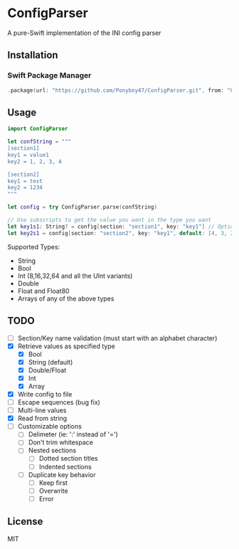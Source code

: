 # ConfigParser

A pure-Swift implementation of the INI config parser

## Installation
### Swift Package Manager
```swift
.package(url: "https://github.com/Ponyboy47/ConfigParser.git", from: "0.3.3")
```

## Usage
```swift
import ConfigParser

let confString = """
[section1]
key1 = value1
key2 = 1, 2, 3, 4

[section2]
key1 = test
key2 = 1234
"""

let config = try ConfigParser.parse(confString)

// Use subscripts to get the value you want in the type you want
let key1s1: String? = config[section: "section1", key: "key1"] // Optional<String>(value1)
let key2s1 = config[section: "section2", key: "key1", default: [4, 3, 2, 1]] // [1, 2, 3, 4]
```
Supported Types:
- String
- Bool
- Int (8,16,32,64 and all the UInt variants)
- Double
- Float and Float80
- Arrays of any of the above types

## TODO
- [ ] Section/Key name validation (must start with an alphabet character)
- [x] Retrieve values as specified type
  - [x] Bool
  - [x] String (default)
  - [x] Double/Float
  - [x] Int
  - [x] Array
- [x] Write config to file
- [ ] Escape sequences (bug fix)
- [ ] Multi-line values
- [x] Read from string
- [ ] Customizable options
  - [ ] Delimeter (ie: ':' instead of '=')
  - [ ] Don't trim whitespace
  - [ ] Nested sections
    - [ ] Dotted section titles
    - [ ] Indented sections
  - [ ] Duplicate key behavior
    - [ ] Keep first
    - [ ] Overwrite
    - [ ] Error

## License
MIT
